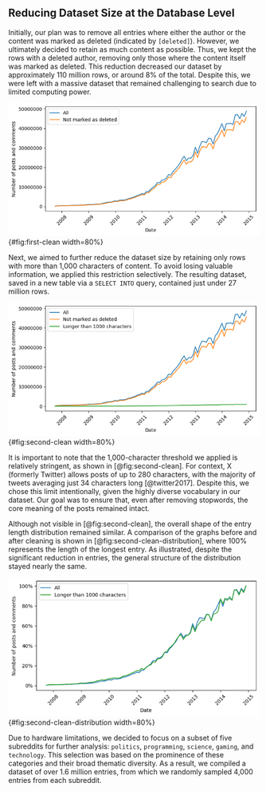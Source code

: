 ## Reducing Dataset Size at the Database Level

Initially, our plan was to remove all entries where either the author or the content was marked as deleted (indicated by `[deleted]`). However, we ultimately decided to retain as much content as possible. Thus, we kept the rows with a deleted author, removing only those where the content itself was marked as deleted. This reduction decreased our dataset by approximately 110 million rows, or around 8% of the total. Despite this, we were left with a massive dataset that remained challenging to search due to limited computing power.

![After removing rows with deleted content, our dataset did not change significantly.](images/comments_count_first_clean.png){#fig:first-clean width=80%}

Next, we aimed to further reduce the dataset size by retaining only rows with more than 1,000 characters of content. To avoid losing valuable information, we applied this restriction selectively. The resulting dataset, saved in a new table via a `SELECT INTO` query, contained just under 27 million rows.

![Entries with more than 1,000 characters make up a distinct minority, accounting for less than 2% of the total dataset.](images/comments_count_second_clean.png){#fig:second-clean width=80%}

It is important to note that the 1,000-character threshold we applied is relatively stringent, as shown in [@fig:second-clean]. For context, X (formerly Twitter) allows posts of up to 280 characters, with the majority of tweets averaging just 34 characters long [@twitter2017]. Despite this, we chose this limit intentionally, given the highly diverse vocabulary in our dataset. Our goal was to ensure that, even after removing stopwords, the core meaning of the posts remained intact.

Although not visible in [@fig:second-clean], the overall shape of the entry length distribution remained similar. A comparison of the graphs before and after cleaning is shown in [@fig:second-clean-distribution], where 100% represents the length of the longest entry. As illustrated, despite the significant reduction in entries, the general structure of the distribution stayed nearly the same.

![Even after a comprehensive cleaning, the overall structure of the dataset remained consistent.](images/comments_count_second_clean_compare.png){#fig:second-clean-distribution width=80%}

Due to hardware limitations, we decided to focus on a subset of five subreddits for further analysis: `politics`, `programming`, `science`, `gaming`, and `technology`. This selection was based on the prominence of these categories and their broad thematic diversity. As a result, we compiled a dataset of over 1.6 million entries, from which we randomly sampled 4,000 entries from each subreddit.
